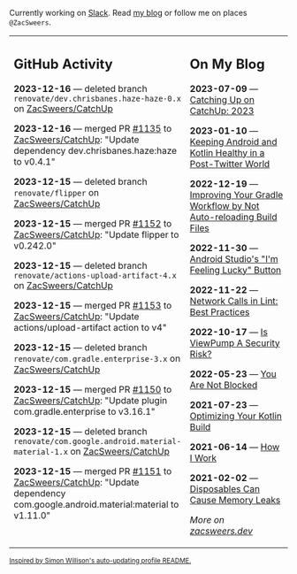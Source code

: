 Currently working on [Slack](https://slack.com/). Read [my blog](https://zacsweers.dev/) or follow me on places `@ZacSweers`.

<table><tr><td valign="top" width="60%">

## GitHub Activity
<!-- githubActivity starts -->
**2023-12-16** — deleted branch `renovate/dev.chrisbanes.haze-haze-0.x` on [ZacSweers/CatchUp](https://github.com/ZacSweers/CatchUp)

**2023-12-16** — merged PR [#1135](https://github.com/ZacSweers/CatchUp/pull/1135) to [ZacSweers/CatchUp](https://github.com/ZacSweers/CatchUp): "Update dependency dev.chrisbanes.haze:haze to v0.4.1"

**2023-12-15** — deleted branch `renovate/flipper` on [ZacSweers/CatchUp](https://github.com/ZacSweers/CatchUp)

**2023-12-15** — merged PR [#1152](https://github.com/ZacSweers/CatchUp/pull/1152) to [ZacSweers/CatchUp](https://github.com/ZacSweers/CatchUp): "Update flipper to v0.242.0"

**2023-12-15** — deleted branch `renovate/actions-upload-artifact-4.x` on [ZacSweers/CatchUp](https://github.com/ZacSweers/CatchUp)

**2023-12-15** — merged PR [#1153](https://github.com/ZacSweers/CatchUp/pull/1153) to [ZacSweers/CatchUp](https://github.com/ZacSweers/CatchUp): "Update actions/upload-artifact action to v4"

**2023-12-15** — deleted branch `renovate/com.gradle.enterprise-3.x` on [ZacSweers/CatchUp](https://github.com/ZacSweers/CatchUp)

**2023-12-15** — merged PR [#1150](https://github.com/ZacSweers/CatchUp/pull/1150) to [ZacSweers/CatchUp](https://github.com/ZacSweers/CatchUp): "Update plugin com.gradle.enterprise to v3.16.1"

**2023-12-15** — deleted branch `renovate/com.google.android.material-material-1.x` on [ZacSweers/CatchUp](https://github.com/ZacSweers/CatchUp)

**2023-12-15** — merged PR [#1151](https://github.com/ZacSweers/CatchUp/pull/1151) to [ZacSweers/CatchUp](https://github.com/ZacSweers/CatchUp): "Update dependency com.google.android.material:material to v1.11.0"
<!-- githubActivity ends -->
</td><td valign="top" width="40%">

## On My Blog
<!-- blog starts -->
**2023-07-09** — [Catching Up on CatchUp: 2023](https://www.zacsweers.dev/catching-up-on-catchup-2023/)

**2023-01-10** — [Keeping Android and Kotlin Healthy in a Post-Twitter World](https://www.zacsweers.dev/keeping-android-healthy/)

**2022-12-19** — [Improving Your Gradle Workflow by Not Auto-reloading Build Files](https://www.zacsweers.dev/improving-your-workflow-by-not-auto-reloading-build-files/)

**2022-11-30** — [Android Studio's "I'm Feeling Lucky" Button](https://www.zacsweers.dev/android-studios-im-feeling-lucky-button/)

**2022-11-22** — [Network Calls in Lint: Best Practices](https://www.zacsweers.dev/network-calls-in-lint-best-practices/)

**2022-10-17** — [Is ViewPump A Security Risk?](https://www.zacsweers.dev/is-viewpump-a-security-risk/)

**2022-05-23** — [You Are Not Blocked](https://www.zacsweers.dev/you-are-not-blocked/)

**2021-07-23** — [Optimizing Your Kotlin Build](https://www.zacsweers.dev/optimizing-your-kotlin-build/)

**2021-06-14** — [How I Work](https://www.zacsweers.dev/how-i-work/)

**2021-02-02** — [Disposables Can Cause Memory Leaks](https://www.zacsweers.dev/disposables-can-cause-memory-leaks/)
<!-- blog ends -->
_More on [zacsweers.dev](https://zacsweers.dev/)_
</td></tr></table>

<sub><a href="https://simonwillison.net/2020/Jul/10/self-updating-profile-readme/">Inspired by Simon Willison's auto-updating profile README.</a></sub>